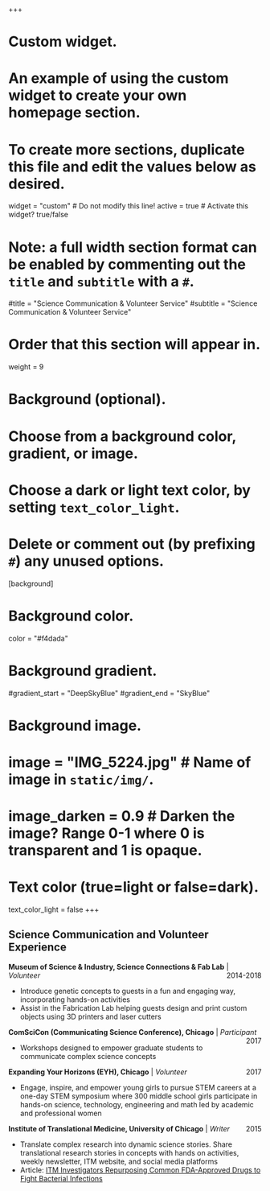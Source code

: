 +++
# Custom widget.
# An example of using the custom widget to create your own homepage section.
# To create more sections, duplicate this file and edit the values below as desired.
widget = "custom"  # Do not modify this line!
active = true  # Activate this widget? true/false

# Note: a full width section format can be enabled by commenting out the `title` and `subtitle` with a `#`.
#title = "Science Communication & Volunteer Service"
#subtitle = "Science Communication & Volunteer Service"

# Order that this section will appear in.
weight = 9

# Background (optional).
#   Choose from a background color, gradient, or image.
#   Choose a dark or light text color, by setting `text_color_light`.
#   Delete or comment out (by prefixing `#`) any unused options.
[background]
  # Background color.
   color = "#f4dada"
  
  # Background gradient.
  #gradient_start = "DeepSkyBlue"
  #gradient_end = "SkyBlue"
  
  # Background image.
#   image = "IMG_5224.jpg"  # Name of image in `static/img/`.
#   image_darken = 0.9  # Darken the image? Range 0-1 where 0 is transparent and 1 is opaque.

  # Text color (true=light or false=dark).
  text_color_light = false
+++

## Science Communication and Volunteer Experience

**Museum of Science & Industry, Science Connections & Fab Lab** | *Volunteer* <span style="float:right">2014-2018</sp>

- Introduce genetic concepts to guests in a fun and engaging way, incorporating hands-on activities
- Assist in the Fabrication Lab helping guests design and print custom objects using 3D printers and laser cutters

**ComSciCon (Communicating Science Conference), Chicago** | *Participant* <span style="float:right;">2017</sp> 

- Workshops designed to empower graduate students to communicate complex science concepts

**Expanding Your Horizons (EYH), Chicago** | *Volunteer* <span style="float:right;">2017</sp>

- Engage, inspire, and empower young girls to pursue STEM careers at a one-day STEM symposium where 300 middle school girls participate in hands-on science, technology, engineering and math led by academic and professional women

**Institute of Translational Medicine, University of Chicago** | *Writer* <span style="float:right;">2015</sp> 

- Translate complex research into dynamic science stories. Share translational research stories in concepts with hands on activities, weekly newsletter, ITM website, and social media platforms
- Article: [ITM Investigators Repurposing Common FDA-Approved Drugs to Fight Bacterial Infections](https://chicagoitm.org/news-postcat/itm-investigators-repurposing-common-fda-approved-drugs-to-fight-bacterial-infections/ "ITM article Mozaffari")
